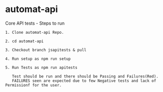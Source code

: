 # automat-api
Core API tests - Steps to run

    1. Clone automat-api Repo.
    
    2. cd automat-api
    
    3. Checkout branch jsapitests & pull
    
    4. Run setup as npm run setup

    5. Run Tests as npm run apitests
    
       Test should be run and there should be Passing and Failures(Red).  
       FAILURES seen are expected due to few Negative tests and lack of Permissionf for the user. 
